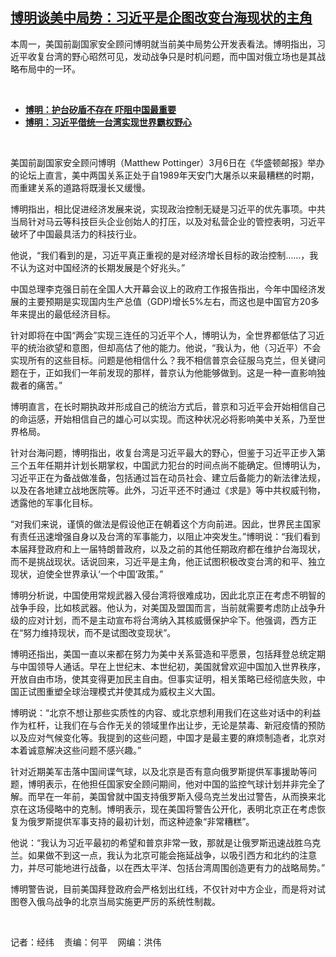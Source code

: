 <!--1678132512000-->
[博明谈美中局势：习近平是企图改变台海现状的主角](https://www.rfa.org/mandarin/yataibaodao/junshiwaijiao/jw-03062023131039.html)
------

<p><span style="font-weight: 400;">本周一，美国前副国家安全顾问博明就当前美中局势公开发表看法。博明指出，习近平收复台湾的野心昭然可见，发动战争只是时机问题，而中国对俄立场也是其战略布局中的一环。</span></p><p><span class="result-title"> </span></p><ul><li><strong><a href="https://www.rfa.org/mandarin/Xinwen/3-01172023104925.html">博明：护台矽盾不存在 吓阻中国最重要</a></strong></li><li><a href="https://www.rfa.org/mandarin/yataibaodao/junshiwaijiao/tj-10102022100123.html"><strong>博明：习近平借统一台湾实现世界霸权野心</strong></a></li></ul><p><span class="result-title"> </span></p><p><span style="font-weight: 400;">美国前副国家安全顾问博明（Matthew Pottinger）3月6日在《华盛顿邮报》举办的论坛上直言，美中两国关系正处于自1989年天安门大屠杀以来最糟糕的时期，而重建关系的道路将既漫长又缓慢。</span></p><p><span style="font-weight: 400;">博明指出，相比促进经济发展来说，实现政治控制无疑是习近平的优先事项。中共当局针对马云等科技巨头企业创始人的打压，以及对私营企业的管控表明，习近平破坏了中国最具活力的科技行业。</span></p><p><span style="font-weight: 400;">他说，“我们看到的是，习近平真正重视的是对经济增长目标的政治控制……，我不认为这对中国经济的长期发展是个好兆头。”</span></p><p><span style="font-weight: 400;">中国总理李克强日前在全国人大开幕会议上的政府工作报告指出，今年中国经济发展的主要预期是实现国内生产总值（GDP)增长5%左右，而这也是中国官方20多年来提出的最低经济目标。</span></p><p><span style="font-weight: 400;">针对即将在中国“两会”实现三连任的习近平个人，博明认为，全世界都低估了习近平的统治欲望和意图，但却高估了他的能力。他说，“我认为，他（习近平）不会实现所有的这些目标。问题是他相信什么？我不相信普京会征服乌克兰，但关键问题在于，正如我们一年前发现的那样，普京认为他能够做到。这是一种一直影响独裁者的痛苦。”</span></p><p><span style="font-weight: 400;">博明直言，在长时期执政并形成自己的统治方式后，普京和习近平会开始相信自己的命运感，开始相信自己的雄心可以实现。而这种状况必将影响美中关系，乃至世界格局。</span></p><p><span style="font-weight: 400;">针对台海问题，博明指出，收复台湾是习近平最大的野心，但鉴于习近平正步入第三个五年任期并计划长期掌权，中国武力犯台的时间点尚不能确定。但博明认为，习近平正在为备战做准备，包括通过旨在动员社会、建立后备能力的新法律法规，以及在各地建立战地医院等。此外，习近平还不时通过《求是》等中共权威刊物，透露他的军事化目标。</span></p><p><span style="font-weight: 400;">“对我们来说，谨慎的做法是假设他正在朝着这个方向前进。因此，世界民主国家有责任迅速增强自身以及台湾的军事能力，以阻止冲突发生。”博明说：“我们看到本届拜登政府和上一届特朗普政府，以及之前的其他任期政府都在维护台海现状，而不是挑战现状。话说回来，习近平是主角，他正试图积极改变台湾的和平、独立现状，迫使全世界承认‘一个中国’政策。”</span></p><p><span style="font-weight: 400;">博明分析说，中国使用常规武器入侵台湾将很难成功，因此北京正在考虑不明智的战争手段，比如核武器。他认为，对美国及盟国而言，当前就需要考虑防止战争升级的应对计划，而不是主动宣布将台湾纳入其核威慑保护伞下。他强调，西方正在“努力维持现状，而不是试图改变现状”。</span></p><p><span style="font-weight: 400;">博明还指出，美国一直以来都在努力为美中关系营造和平愿景，包括拜登总统定期与中国领导人通话。早在上世纪末、本世纪初，美国就曾欢迎中国加入世界秩序，开放自由市场，使其变得更加民主自由。但事实证明，相关策略已经彻底失败，中国正试图重塑全球治理模式并使其成为威权主义大国。</span></p><p><span style="font-weight: 400;">博明说：“北京不想让那些实质性的内容、或北京想利用我们在这些对话中的利益作为杠杆，让我们在与合作无关的领域里作出让步，无论是禁毒、新冠疫情的预防以及应对气候变化等。我提到的这些问题，中国才是最主要的麻烦制造者，北京对本着诚意解决这些问题不感兴趣。”</span></p><p><span style="font-weight: 400;">针对近期美军击落中国间谍气球，以及北京是否有意向俄罗斯提供军事援助等问题，博明表示，在他担任国家安全顾问期间，他对中国的监控气球计划并非完全了解。而早在一年前，美国曾就中国支持俄罗斯入侵乌克兰发出过警告，从而换来北京在这场侵略中的克制。博明表示，现在美国将警告公开化，表明北京正在考虑恢复为俄罗斯提供军事支持的最初计划，而这种迹象“非常糟糕”。</span></p><p><span style="font-weight: 400;">他说：“我认为习近平最初的希望和普京非常一致，那就是让俄罗斯迅速战胜乌克兰。如果做不到这一点，我认为北京可能会拖延战争，以吸引西方和北约的注意力，并尽可能地进行战备，以在西太平洋、包括台湾周围创造更有力的战略局势。”</span></p><p><span style="font-weight: 400;">博明警告说，目前美国拜登政府会严格划出红线，不仅针对中方企业，而是将对试图卷入俄乌战争的北京当局实施更严厉的系统性制裁。</span></p><p><span class="result-title"> </span></p><p><span style="font-weight: 400;">记者：经纬    责编：何平    网编：洪伟</span></p>
